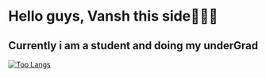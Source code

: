 # Hello guys, Vansh this side🙋🏻‍♂️
## Currently i am a student and doing my underGrad

[![Top Langs](https://github-readme-stats.vercel.app/api/top-langs/?username=Vansh-1419&layout=compact)](https://github.com/anuraghazra/github-readme-stats)

<!--
**Vansh-1419/Vansh-1419** is a ✨ _special_ ✨ repository because its `README.md` (this file) appears on your GitHub profile.

Here are some ideas to get you started:

- 🔭 I’m currently working on ...
- 🌱 I’m currently learning ...
- 👯 I’m looking to collaborate on ...
- 🤔 I’m looking for help with ...
- 💬 Ask me about ...
- 📫 How to reach me: ...
- 😄 Pronouns: ...
- ⚡ Fun fact: ...
-->
